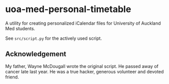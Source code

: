 # uoa-med-personal-timetable

A utility for creating personalized iCalendar files for University of Auckland Med students.

See `src/script.py` for the actively used script.

## Acknowledgement

My father, Wayne McDougall wrote the original script. He passed away of cancer late last year. He was a true hacker, generous volunteer and devoted friend.
